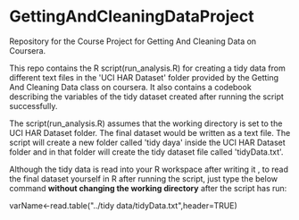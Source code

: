 # GettingAndCleaningDataProject
Repository for the Course Project for Getting And Cleaning Data on Coursera.

This repo contains the R script(run_analysis.R) for creating a tidy data from different text files in the 'UCI HAR Dataset' folder provided by the Getting And Cleaning Data class on 
coursera. It also contains a codebook describing the variables of the tidy dataset created after running the script successfully.

The script(run_analysis.R) assumes that the working directory is set to the UCI HAR Dataset folder. The final dataset would be written as a text file. The script will create a 
new folder called 'tidy daya' inside the UCI HAR Dataset folder and in that folder will create the tidy dataset file called 'tidyData.txt'.

Although the tidy data is read into your R workspace after writing it , to read the final dataset yourself in R after running the script, just type the below 
command **without changing the working directory** after the script has run:

varName<-read.table("../tidy data/tidyData.txt",header=TRUE)